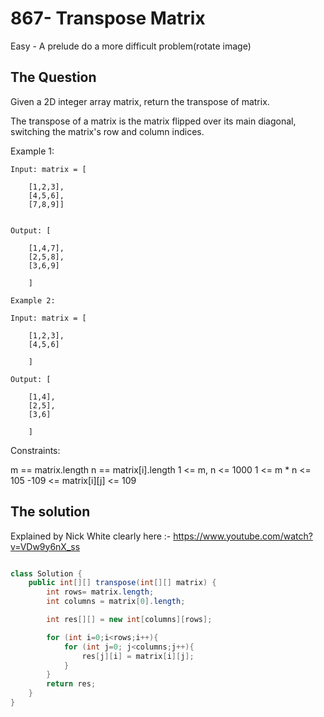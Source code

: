 # 867- Transpose Matrix

 Easy - A prelude do a more difficult problem(rotate image)

 ## The Question

Given a 2D integer array matrix, return the transpose of matrix.

The transpose of a matrix is the matrix flipped over its main diagonal, switching the matrix's row and column indices.

Example 1:
```
Input: matrix = [

    [1,2,3],
    [4,5,6],
    [7,8,9]]


Output: [

    [1,4,7],
    [2,5,8],
    [3,6,9]
    
    ]

```

```
Example 2:

Input: matrix = [

    [1,2,3],
    [4,5,6]
    
    ]

Output: [

    [1,4],
    [2,5],
    [3,6]
    
    ]
```

Constraints:

m == matrix.length
n == matrix[i].length
1 <= m, n <= 1000
1 <= m * n <= 105
-109 <= matrix[i][j] <= 109


## The solution

Explained by Nick White clearly here :- https://www.youtube.com/watch?v=VDw9y6nX_ss

```java

class Solution {
    public int[][] transpose(int[][] matrix) {
        int rows= matrix.length;
        int columns = matrix[0].length;

        int res[][] = new int[columns][rows];

        for (int i=0;i<rows;i++){
            for (int j=0; j<columns;j++){
                res[j][i] = matrix[i][j];
            }
        }
        return res;
    }
}

```